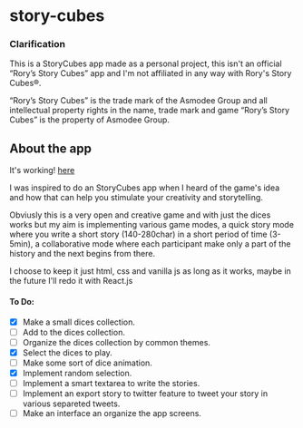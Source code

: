 # story-cubes

### Clarification
This is a StoryCubes app made as a personal project, this isn't an official “Rory’s Story Cubes” app and I'm not affiliated in any way with Rory's Story Cubes®.

“Rory’s Story Cubes” is the trade mark of the Asmodee Group and all intellectual property rights in the name, trade mark and game “Rory’s Story Cubes” is the property of Asmodee Group.

## About the app
It's working! [here](https://agentf.github.io/story-cubes/public)

I was inspired to do an StoryCubes app when I heard of the game's idea and how that can help you stimulate your creativity and storytelling.

Obviusly this is a very open and creative game and with just the dices works but my aim is implementing various game modes, a quick story mode where you write a short story (140-280char) in a short period of time (3-5min), a collaborative mode where each participant make only a part of the history and the next begins from there.

I choose to keep it just html, css and vanilla js as long as it works, maybe in the future I'll redo it with React.js

#### To Do:
  - [x] Make a small dices collection.
  - [ ] Add to the dices collection.
  - [ ] Organize the dices collection by common themes.
  - [x] Select the dices to play.
  - [ ] Make some sort of dice animation.
  - [x] Implement random selection.
  - [ ] Implement a smart textarea to write the stories.
  - [ ] Implement an export story to twitter feature to tweet your story in various separeted tweets.
  - [ ] Make an interface an organize the app screens.
